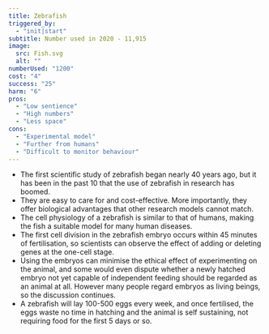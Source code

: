```yaml
---
title: Zebrafish
triggered_by:
  - "init|start"
subtitle: Number used in 2020 - 11,915
image:
  src: Fish.svg
  alt: ""
numberUsed: "1200"
cost: "4"
success: "25"
harm: "6"
pros:
  - "Low sentience"
  - "High numbers"
  - "Less space"
cons:
  - "Experimental model"
  - "Further from humans"
  - "Difficult to monitor behaviour"
---
```


- The first scientific study of zebrafish began nearly 40 years ago, but it has been in the past 10 that the use of zebrafish in research has boomed.
- They are easy to care for and cost-effective. More importantly, they offer biological advantages that other research models cannot match.
- The cell physiology of a zebrafish is similar to that of humans, making the fish a suitable model for many human diseases.
- The first cell division in the zebrafish embryo occurs within 45 minutes of fertilisation, so scientists can observe the effect of adding or deleting genes at the one-cell stage.
- Using the embryos can minimise the ethical effect of experimenting on the animal, and some would even dispute whether a newly hatched embryo not yet capable of independent feeding should be regarded as an animal at all. However many people regard embryos as living beings, so the discussion continues.
- A zebrafish will lay 100-500 eggs every week, and once fertilised, the eggs waste no time in hatching and the animal is self sustaining, not requiring food for the first 5 days or so.

